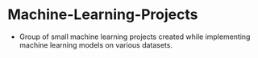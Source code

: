 # Machine-Learning-Projects
- Group of small machine learning projects created while implementing machine learning models on various datasets.
 

